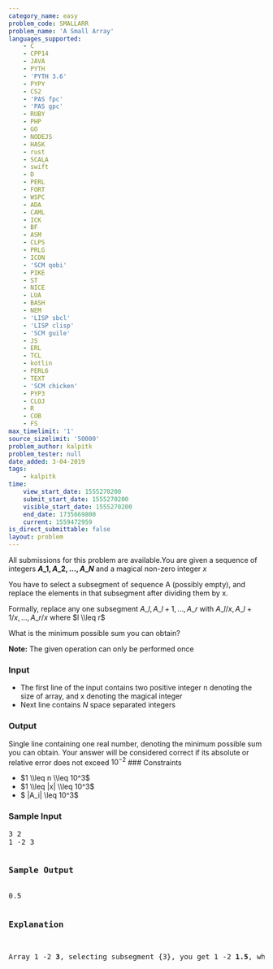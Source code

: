```yaml
---
category_name: easy
problem_code: SMALLARR
problem_name: 'A Small Array'
languages_supported:
    - C
    - CPP14
    - JAVA
    - PYTH
    - 'PYTH 3.6'
    - PYPY
    - CS2
    - 'PAS fpc'
    - 'PAS gpc'
    - RUBY
    - PHP
    - GO
    - NODEJS
    - HASK
    - rust
    - SCALA
    - swift
    - D
    - PERL
    - FORT
    - WSPC
    - ADA
    - CAML
    - ICK
    - BF
    - ASM
    - CLPS
    - PRLG
    - ICON
    - 'SCM qobi'
    - PIKE
    - ST
    - NICE
    - LUA
    - BASH
    - NEM
    - 'LISP sbcl'
    - 'LISP clisp'
    - 'SCM guile'
    - JS
    - ERL
    - TCL
    - kotlin
    - PERL6
    - TEXT
    - 'SCM chicken'
    - PYP3
    - CLOJ
    - R
    - COB
    - FS
max_timelimit: '1'
source_sizelimit: '50000'
problem_author: kalpitk
problem_tester: null
date_added: 3-04-2019
tags:
    - kalpitk
time:
    view_start_date: 1555270200
    submit_start_date: 1555270200
    visible_start_date: 1555270200
    end_date: 1735669800
    current: 1559472959
is_direct_submittable: false
layout: problem
---
```

All submissions for this problem are available.You are given a sequence of integers **$A\_1,A\_2,…,A\_N$** and a magical non-zero integer $x$

You have to select a subsegment of sequence A (possibly empty), and replace the elements in that subsegment after dividing them by x.

Formally, replace any one subsegment $A\_l, A\_{l+1}, ..., A\_r$ with $A\_l/x, A\_{l+1}/x, ..., A\_r/x$ where $l \\leq r$

What is the minimum possible sum you can obtain?

**Note:** The given operation can only be performed once

### Input 

- The first line of the input contains two positive integer n denoting the size of array, and x denoting the magical integer
- Next line contains $N$ space separated integers


### Output

Single line containing one real number, denoting the minimum possible sum you can obtain. Your answer will be considered correct if its absolute or relative error does not exceed $10^{-2}$ ### Constraints

- $1 \\leq n \\leq 10^3$
- $1 \\leq |x| \\leq 10^3$
- $ |A\_i| \\leq 10^3$

### Sample Input

<pre>3 2
1 -2 3

<h3>Sample Output</h3>
0.5

<h3>Explanation</h3>
<p>Array 1 -2 <b>3</b>, selecting subsegment {3}, you get 1 -2 <b>1.5</b>, which gives $sum=0.5$</p>
</pre>